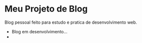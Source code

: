 # Meu Projeto de Blog
Blog pessoal feito para estudo e pratica de desenvolvimento web.

- Blog em desenvolvimento...
- 